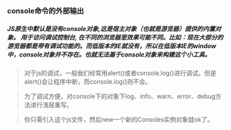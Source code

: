 ### console命令的外部输出

##### JS原生中默认是没有console对象,这是宿主对象（也就是游览器）提供的内置对象。 用于访问调试控制台, 在不同的浏览器里效果可能不同。比如：现在大部分的游览器都是带有调试功能的。而低版本的IE就没有，所以在低版本IE的window中，console对象并不存在。也就无法基于console对象来构建这个小工具。

>对于js的调试，一般我们经常用alert()或者console.log()进行调试。但是alert()会让程序中断，而console.log()则不会。

>为了调试方便，对console下的对象下log、info、warn、error、debug方法进行浅层重写。

>你只需引入这个js文件，然后new一个新的Consoles实例对象就ok了。

